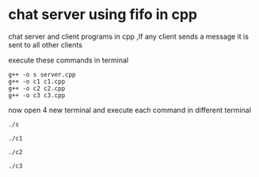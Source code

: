 # chat server using fifo in cpp
 chat server and client programs in cpp
,If any client sends a message it is sent to all other clients

execute these commands in terminal 

```linux commands
g++ -o s server.cpp
g++ -o c1 c1.cpp
g++ -o c2 c2.cpp
g++ -o c3 c3.cpp
```
now open 4 new terminal and execute each command in  different terminal
```linux commands
./s
```
```linux commands
./c1
```
```linux commands
./c2
```
```linux commands
./c3
```
